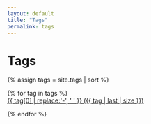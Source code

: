```yaml
---
layout: default
title: "Tags"
permalink: tags
---
```


<h1>Tags</h1>

{% assign tags = site.tags | sort %}

<div class="row gr-1">
{% for tag in tags %}

<div class="col-4">
    <a href="/tag/{{ tag | first | slugify }}/" class="tag-cloud">{{ tag[0] | replace:'-', ' ' }} ({{ tag | last | size }})</a>
        <!-- <a href="/tag/{{ tag | first | slugify: 'pretty' }}/" class="tag-cloud">{{ tag[0] | replace:'-', ' ' }} ({{ tag | last | size }})</a> -->
</div>

{% endfor %}

</div>